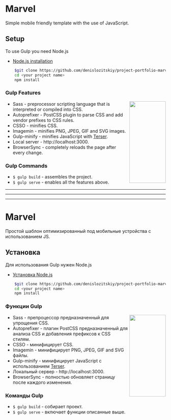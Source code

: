 # Marvel
Simple mobile friendly template with the use of JavaScript.

## Setup
To use Gulp you need Node.js

* [Node.js installation](https://github.com/nodejs/node)

```bash
	$git clone https://github.com/denislozitskiy/project-portfolio-marvel.git <your project name>
	cd <your project name>
	npm install
```

### Gulp Features
<img width="114px" height="257px" align="right" src="https://raw.githubusercontent.com/gulpjs/artwork/master/gulp-2x.png"/>

* Sass -  preprocessor scripting language that is interpreted or compiled into CSS.
* Autoprefixer - PostCSS plugin to parse CSS and add vendor prefixes to CSS rules.
* CSSO - minifies CSS.
* Imagemin - minifies PNG, JPEG, GIF and SVG images.
* Gulp-minify - minifies JavaScript with [Terser](https://www.npmjs.com/package/terser).
* Local server - http://localhost:3000.
* BrowserSync - completely reloads the page after every change.

### Gulp Commands
* ```$ gulp build``` - assembles the project.
* ```$ gulp serve``` - enables all the features above.

---

---

---
# Marvel
Простой шаблон оптимизированный под мобильные устройства с использованием JS.

## Установка
Для использования Gulp нужен Node.js

* [Установка Node.js](https://github.com/nodejs/node)

```bash
	$git clone https://github.com/denislozitskiy/project-portfolio-marvel.git <your project name>
	cd <your project name>
	npm install
```

### Функции Gulp
<img width="114px" height="257px" align="right" src="https://raw.githubusercontent.com/gulpjs/artwork/master/gulp-2x.png"/>

* Sass -  препроцессор предназначенный для упрощения CSS.
* Autoprefixer - плагин PostCSS предназначенный для анализа CSS и добавления префиксов к CSS стилям.
* CSSO - минифицирует CSS.
* Imagemin - минифицирует PNG, JPEG, GIF and SVG файлы.
* Gulp-minify - минифицирует JavaScript с использованием [Terser](https://www.npmjs.com/package/terser).
* Локальный сервер - http://localhost:3000.
* BrowserSync - полностью обновляет страницу после каждого изменения.

### Команды Gulp
* ```$ gulp build``` - собирает проект.
* ```$ gulp serve``` - включает функции описанные выше.

